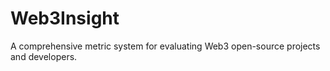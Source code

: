 # Web3Insight

A comprehensive metric system for evaluating Web3 open-source projects and developers.
